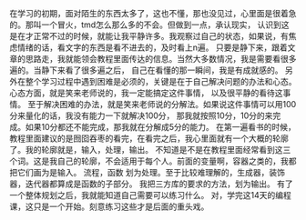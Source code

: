    在学习的初期，面对陌生的东西太多了，这也不懂，那也没见过，心里面是很着急的。那叫一个冒火，tmd怎么那么多的不会。但做到一点，承认现实，
认识到这是在才正常不过的时候，就能让我平静许多。我观察过自己的状态，如果说，有焦虑情绪的话，看文字的东西是看不进去的，及时看上n遍。
只要是静下来，跟着文章的思路走，我就能领会教程里面传达的信息。当然大多数情况，我是需要看很多遍的。当静下来看了很多遍之后，
自己在看懂的那一瞬间，我是有成就感的。 
    另外在整个学习过程中遇到困难是必须的，关键是在于自己解决问题的办法和心态。心态方面，就是笑来老师说的，我一定能搞定这件事情，
以及很平静的看待这事情。 至于解决困难的办法，就是笑来老师说的分解法。如果说这件事情可以用100分来量化的话，我没有能力一下就解决100分，
那我就按照10分，10分的来完成。如果10分都还不能完成，那我就在分解成5分的能力。
在第一遍看书的时候，教程里面建议的是囫囵吞枣的看完，在看完之后，我心里面就有一个大概的轮廓了。我的轮廓就是，输入，处理，输出。
不知道是不是在教程里面经常看到这三个词。这是我自己的轮廓，不会适用于每个人。前面的变量啊，容器之类的，我都把它们画为是输入。
流程，函数 划为处理。至于比较难理解的，生成器，装饰器，迭代器都算成是函数的子部分。 我把三方库的要求的方法，划为输出。 
有了一个整体规划之后，我就能知道自己需要可以练习什么。 对，学完这14天的编程课，这只是一个开始。刻意练习这些才是后面的重头戏。
